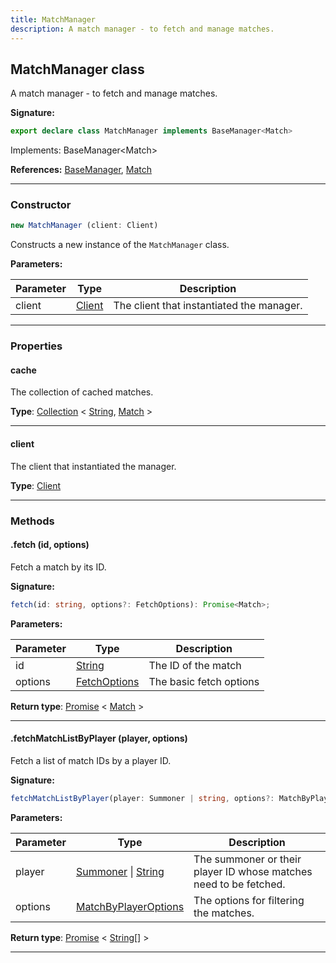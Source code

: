 ```yaml
---
title: MatchManager
description: A match manager - to fetch and manage matches.
---
```


## MatchManager class

A match manager - to fetch and manage matches.

**Signature:**

```ts
export declare class MatchManager implements BaseManager<Match> 
```

Implements: BaseManager<Match\>

**References:** [BaseManager](/api/BaseManager.md), [Match](/api/Match.md)

---

### Constructor

```ts
new MatchManager (client: Client)
```

Constructs a new instance of the `MatchManager` class.

**Parameters:**

| Parameter | Type | Description |
| --------- | ---- | ----------- |
| client | [Client](/api/Client.md) | The client that instantiated the manager. |
---

### Properties

#### cache

The collection of cached matches.



**Type**: [Collection](https://discord.js.org/#/docs/collection/stable/class/Collection) \< [String](https://developer.mozilla.org/en-US/docs/Web/JavaScript/Reference/Global_Objects/String), [Match](/api/Match.md) \>

---

#### client

The client that instantiated the manager.



**Type**: [Client](/api/Client.md)

---

### Methods

#### .fetch (id, options)

Fetch a match by its ID.




**Signature:**

```ts
fetch(id: string, options?: FetchOptions): Promise<Match>;
```

**Parameters:**

| Parameter | Type | Description |
| --------- | ---- | ----------- |
| id | [String](https://developer.mozilla.org/en-US/docs/Web/JavaScript/Reference/Global_Objects/String) | The ID of the match |
| options | [FetchOptions](/api/FetchOptions.md) | The basic fetch options |

**Return type**: [Promise](https://developer.mozilla.org/en-US/docs/Web/JavaScript/Reference/Global_Objects/Promise) \< [Match](/api/Match.md) \>

---

#### .fetchMatchListByPlayer (player, options)

Fetch a list of match IDs by a player ID.




**Signature:**

```ts
fetchMatchListByPlayer(player: Summoner | string, options?: MatchByPlayerOptions): Promise<string[]>;
```

**Parameters:**

| Parameter | Type | Description |
| --------- | ---- | ----------- |
| player | [Summoner](/api/Summoner.md) \| [String](https://developer.mozilla.org/en-US/docs/Web/JavaScript/Reference/Global_Objects/String) | The summoner or their player ID whose matches need to be fetched. |
| options | [MatchByPlayerOptions](/api/MatchByPlayerOptions.md) | The options for filtering the matches. |

**Return type**: [Promise](https://developer.mozilla.org/en-US/docs/Web/JavaScript/Reference/Global_Objects/Promise) \< [String](https://developer.mozilla.org/en-US/docs/Web/JavaScript/Reference/Global_Objects/String)[] \>

---

